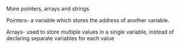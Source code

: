 More pointers, arrays and strings



Pointers- a variable which stores the address of another variable.

Arrays-  used to store multiple values in a single variable, instead of declaring separate variables for each value


